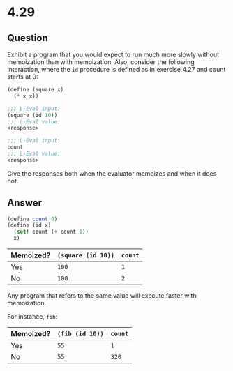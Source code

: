 # 4.29

## Question

Exhibit a program that you would expect to run much more slowly without memoization than with memoization. Also, consider the following interaction, where the `id` procedure is defined as in exercise 4.27 and count starts at 0:

```scheme
(define (square x)
  (* x x))

;;; L-Eval input:
(square (id 10))
;;; L-Eval value:
<response>

;;; L-Eval input:
count
;;; L-Eval value:
<response>
```

Give the responses both when the evaluator memoizes and when it does not.

## Answer

```scheme
(define count 0)
(define (id x)
  (set! count (+ count 1))
  x)
```

|Memoized?|`(square (id 10))`|`count`|
|---|---|---|
|Yes|`100`|`1`|
|No|`100`|`2`|

Any program that refers to the same value will execute faster with memoization.

For instance, `fib`:

|Memoized?|`(fib (id 10))`|`count`|
|---|---|---|
|Yes|`55`|`1`|
|No|`55`|`320`|
